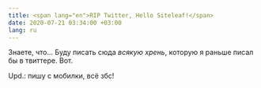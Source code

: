 ```yaml
---
title: <span lang="en">RIP Twitter, Hello Siteleaf!</span>
date: 2020-07-21 03:34:00 +03:00
lang: ru
---
```


Знаете, что… Буду писать сюда _всякую хрень_, которую я раньше писал бы в твиттере. Вот.

Upd.: пишу с мобилки, всё збс!
